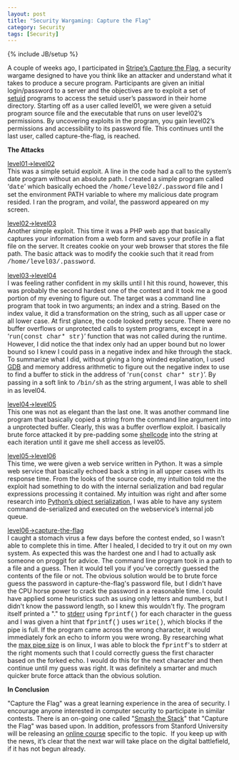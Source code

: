 ```yaml
---
layout: post
title: "Security Wargaming: Capture the Flag"
category: Security
tags: [Security]
---
```

{% include JB/setup %}
<div class="xg_user_generated">
<p>A couple of weeks ago, I participated in <a rel="nofollow" href="https://stripe.com/blog/capture-the-flag" target="_blank">Stripe’s Capture the Flag</a>, a security wargame designed to have you think like an attacker and understand what it takes to produce a secure program. Participants are given an initial login/password to a server and the objectives are to exploit a set of <a rel="nofollow" href="http://en.wikipedia.org/wiki/Setuid" target="_blank">setuid</a>&nbsp;programs to access the setuid user’s password in their home directory. Starting off as a user called level01, we were given a setuid program source file and the executable that runs on user level02’s permissions. By uncovering exploits in the program, you gain level02’s permissions and accessibility to its password file. This continues until the last user, called capture-the-flag, is reached.</p>
<p></p>
<p><strong>The Attacks</strong></p>
<p><span style="text-decoration: underline;">level01-&gt;level02</span><br> This was a simple setuid exploit. A line in the code had a call to the system’s date program without an absolute path. I created a simple program called ‘<span style="font-family: 'courier new', courier;">date</span>’ which basically echoed the <span style="font-family: 'courier new', courier;">/home/level02/.password</span> file and I set the environment PATH variable to where my malicious date program resided. I ran the program, and voila!, the password appeared on my screen.</p>
<p><span style="text-decoration: underline;">level02-&gt;level03</span><br> Another simple exploit. This time it was a PHP web app that basically captures your information from a web form and saves your profile in a flat file on the server. It creates cookie on your web browser that stores the file path. The basic attack was to modify the cookie such that it read from <span style="font-family: 'courier new', courier;">/home/level03/.password</span>.</p>
<p><span style="text-decoration: underline;">level03-&gt;level04</span><br> I was feeling rather confident in my skills until I hit this round, however, this was probably the second hardest one of the contest and it took me a good portion of my evening to figure out. The target was a command line program that took in two arguments; an index and a string. Based on the index value, it did a transformation on the string, such as all upper case or all lower case. At first glance, the code looked pretty secure. There were no buffer overflows or unprotected calls to system programs, except in a ‘<span style="font-family: 'courier new', courier;">run(const char* str)</span>’ function that was not called during the runtime. However, I did notice the that index only had an upper bound but no lower bound so I knew I could pass in a negative index and hike through the stack. To summarize what I did, without giving a long winded explanation, I used <a rel="nofollow" href="http://en.wikipedia.org/wiki/GNU_Debugger" target="_blank">GDB</a>&nbsp;and memory address arithmetic to figure out the negative index to use to find a buffer to stick in the address of ‘<span style="font-family: 'courier new', courier;">run(const char* str)</span>’. By passing in a soft link to <span style="font-family: 'courier new', courier;">/bin/sh</span> as the string argument, I was able to shell in as level04.</p>
<p><span style="text-decoration: underline;">level04-&gt;level05</span><br> This one was not as elegant than the last one. It was another command line program that basically copied a string from the command line argument into a unprotected buffer. Clearly, this was a buffer overflow exploit. I basically brute force attacked it by pre-padding some <a rel="nofollow" href="http://www.kernel-panic.it/security/shellcode/shellcode6.html" target="_blank">shellcode</a>&nbsp;into the string at each iteration until it gave me shell access as level05.</p>
<p><span style="text-decoration: underline;">level05-&gt;level06</span><br> This time, we were given a web service written in Python. It was a simple web service that basically echoed back a string in all upper cases with its response time. From the looks of the source code, my intuition told me the exploit had something to do with the internal serialization and bad regular expressions processing it contained. My intuition was right and after some research into <a rel="nofollow" href="http://blog.nelhage.com/2011/03/exploiting-pickle/" target="_blank">Python’s object serialization</a>, I was able to have any system command de-serialized and executed on the webservice’s internal job queue.</p>
<p><span style="text-decoration: underline;">level06-&gt;capture-the-flag</span><br> I caught a stomach virus a few days before the contest ended, so I wasn’t able to complete this in time. After I healed, I decided to try it out on my own system. As expected this was the hardest one and I had to actually ask someone on proggit for advice. The command line program took in a path to a file and a guess. Then it would tell you if you've correctly guessed the contents of the file or not. The obvious solution would be to brute force guess the password in capture-the-flag's password file, but I didn't have the CPU horse power to crack the password in a reasonable time. I could have applied some heuristics such as using only letters and numbers, but I didn't know the password length, so I knew this wouldn't fly. The program itself printed a "." to <a rel="nofollow" href="http://en.wikipedia.org/wiki/Standard_streams" target="_blank">stderr</a>&nbsp;using <span style="font-family: 'courier new', courier;">fprintf()</span> for each character in the guess and I was given a hint that <span style="font-family: 'courier new', courier;">fprintf()</span> uses <span style="font-family: 'courier new', courier;">write()</span>, which blocks if the pipe is full. If the program came across the wrong character, it would immediately fork an echo to inform you were wrong. By researching what the <a rel="nofollow" href="http://stackoverflow.com/questions/4624071/pipe-buffer-size-is-4k-or-64k" target="_blank">max pipe size</a>&nbsp;is on linux, I was able to block the <span style="font-family: 'courier new', courier;">fprintf</span>'s to stderr at the right moments such that I could correctly guess the first character based on the forked echo. I would do this for the next character and then continue until my guess was right. It was definitely a smarter and much quicker brute force attack than the obvious solution.</p>
<p><strong>In Conclusion</strong></p>
<p>"Capture the Flag" was a great learning experience in the area of security. I encourage anyone interested in computer security to participate in similar contests. There is an on-going one called "<a rel="nofollow" href="http://smashthestack.org/" target="_blank">Smash the Stack</a>"&nbsp;that "Capture the Flag" was based upon. In addition, professors from Stanford University will be releasing an <a rel="nofollow" href="http://www.security-class.org/" target="_blank">online course</a>&nbsp;specific to the topic. &nbsp;If you keep up with the news, it’s clear that the next war will take place on the digital battlefield, if it has not begun already.</p>
<p></p>
<p></p>            </div>
